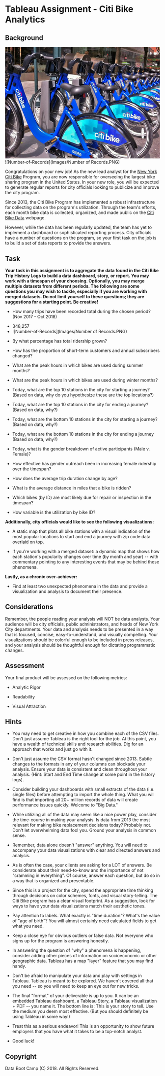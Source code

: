 ﻿# Tableau Assignment - Citi Bike Analytics

## Background

![Citi-Bikes](Images/citi-bike-station-bikes.jpg)
![Number-of-Records](Images/Number of Records.PNG)

Congratulations on your new job! As the new lead analyst for the [New York Citi Bike](https://en.wikipedia.org/wiki/Citi_Bike) Program, you are now responsible for overseeing the largest bike sharing program in the United States. In your new role, you will be expected to generate regular reports for city officials looking to publicize and improve the city program.

Since 2013, the Citi Bike Program has implemented a robust infrastructure for collecting data on the program's utilization. Through the team's efforts, each month bike data is collected, organized, and made public on the [Citi Bike Data](https://www.citibikenyc.com/system-data) webpage.

However, while the data has been regularly updated, the team has yet to implement a dashboard or sophisticated reporting process. City officials have a number of questions on the program, so your first task on the job is to build a set of data reports to provide the answers. 

## Task

**Your task in this assignment is to aggregate the data found in the Citi Bike Trip History Logs to build a data dashboard, story, or report.  You may work with a timespan of your choosing. Optionally, you may merge multiple datasets from different periods. The following are some questions you may wish to tackle, especially if you are working with merged datasets. Do not limit yourself to these questions; they are suggestions for a starting point. Be creative!**

* How many trips have been recorded total during the chosen period? (Nov 2017 - Oct 2018)
 -  348,257
 - ![Number-of-Records](Images/Number of Records.PNG)




* By what percentage has total ridership grown? 

* How has the proportion of short-term customers and annual subscribers changed?

* What are the peak hours in which bikes are used during summer months? 

* What are the peak hours in which bikes are used during winter months?

* Today, what are the top 10 stations in the city for starting a journey? (Based on data, why do you hypothesize these are the top locations?)

* Today, what are the top 10 stations in the city for ending a journey? (Based on data, why?)

* Today, what are the bottom 10 stations in the city for starting a journey? (Based on data, why?)

* Today, what are the bottom 10 stations in the city for ending a journey (Based on data, why?)

* Today, what is the gender breakdown of active participants (Male v. Female)?

* How effective has gender outreach been in increasing female ridership over the timespan?

* How does the average trip duration change by age?

* What is the average distance in miles that a bike is ridden?

* Which bikes (by ID) are most likely due for repair or inspection in the timespan? 

* How variable is the utilization by bike ID?

**Additionally, city officials would like to see the following visualizations:**

* A static map that plots all bike stations with a visual indication of the most popular locations to start and end a journey with zip code data overlaid on top.

* If you're working with a merged dataset: a dynamic map that shows how each station's popularity changes over time (by month and year) -- with commentary pointing to any interesting events that may be behind these phenomena.

**Lastly, as a chronic over-achiever:**

* Find at least two unexpected phenomena in the data and provide a visualization and analysis to document their presence. 

## Considerations

Remember, the people reading your analysis will NOT be data analysts. Your audience will be city officials, public administrators, and heads of New York City departments. Your data and analysis needs to be presented in a way that is focused, concise, easy-to-understand, and visually compelling. Your visualizations should be colorful enough to be included in press releases, and your analysis should be thoughtful enough for dictating programmatic changes. 

## Assessment

Your final product will be assessed on the following metrics: 

* Analytic Rigor

* Readability

* Visual Attraction


## Hints

* You may need to get creative in how you combine each of the CSV files. Don't just assume Tableau is the right tool for the job. At this point, you have a wealth of technical skills and research abilities. Dig for an approach that works and just go with it.

* Don't just assume the CSV format hasn't changed since 2013. Subtle changes to the formats in any of your columns can blockade your analysis. Ensure your data is consistent and clean throughout your analysis. (Hint: Start and End Time change at some point in the history logs).

* Consider building your dashboards with small extracts of the data (i.e. single files) before attempting to import the whole thing. What you will find is that importing all 20+ million records of data will create performance issues quickly. Welcome to "Big Data."

* While utilizing all of the data may seem like a nice power play, consider the time-course in making your analysis. Is data from 2013 the most relevant for making bike replacement decisions today? Probably not. Don't let overwhelming data fool you. Ground your analysis in common sense.

* Remember, data alone doesn't "answer" anything. You will need to accompany your data visualizations with clear and directed answers and analysis. 

* As is often the case, your clients are asking for a LOT of answers. Be considerate about their need-to-know and the importance of not "cramming in everything". Of course, answer each question, but do so in a way that is organized and presentable. 

* Since this is a project for the city, spend the appropriate time thinking through decisions on color schemes, fonts, and visual story-telling. The Citi Bike program has a clear visual footprint. As a suggestion, look for ways to have your data visualizations match their aesthetic tones.

* Pay attention to labels. What exactly is "time duration"? What's the value of "age of birth"? You will almost certainly need calculated fields to get what you need.

* Keep a close eye for obvious outliers or false data. Not everyone who signs up for the program is answering honestly.

* In answering the question of "why" a phenomena is happening, consider adding other pieces of information on socioeconomic or other geographic data. Tableau has a map "layer" feature that you may find handy. 

* Don't be afraid to manipulate your data and play with settings in Tableau. Tableau is meant to be explored. We haven't covered all that you need -- so you will need to keep an eye out for new tricks. 

* The final "format" of your deliverable is up to you. It can be an embedded Tableau dashboard, a Tableau Story, a Tableau visualization + PDF -- you name it. The bottom line is: This is your story to tell. Use the medium you deem most effective. (But you should definitely be using Tableau in some way!)

* Treat this as a serious endeavor! This is an opportunity to show future employers that you have what it takes to be a top-notch analyst. 

* Good luck!

## Copyright

Data Boot Camp (C) 2018. All Rights Reserved.

